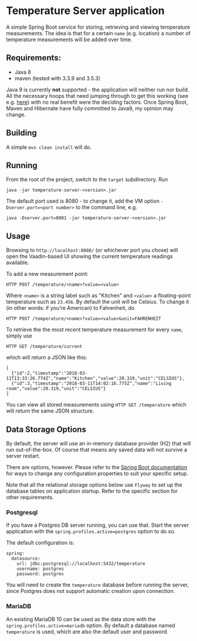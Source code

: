 # Temperature Server application

A simple Spring Boot service for storing, retrieving and viewing temperature measurements. The idea is that for a certain `name` (e.g. location) a number of temperature measurements will be added over time.

## Requirements:

* Java 8
* maven (tested with 3.3.9 and 3.5.3)

Java 9 is currently **not** supported - the application will neither run nor build. All the necessary hoops that need
jumping through to get this working (see e.g. [here](https://blog.frankel.ch/migrating-to-java-9/1/)) with no real
benefit were the deciding factors. Once Spring Boot, Maven and Hibernate have fully committed to Java9, my opinion may change.

## Building

A simple `mvn clean install` will do.

## Running

From the root of the project, switch to the `target` subdirectory. Run

```
java -jar temperature-server-<version>.jar
```

The default port used is 8080 - to change it, add the VM option `-Dserver.port=<port number>` to the command line, e.g.

```
java -Dserver.port=8081 -jar temperature-server-<version>.jar
```

## Usage

Browsing to `http://localhost:8080/` (or whichever port you chose) will open the Vaadin-based UI showing the current
temperature readings available.

To add a new measurement point:

`HTTP POST /temperature/<name>?value=<value>`

Where `<name>` is a string label such as "Kitchen" and `<value>` a floating-point temperature such as `23.456`. By
default the unit will be Celsius. To change it (in other words: if you're American) to Fahrenheit, do

`HTTP POST /temperature/<name>?value=<value>&unit=FAHRENHEIT`

To retrieve the the most recent temperature measurement for every `name`, simply use

`HTTP GET /temperature/current`

which will return a JSON like this:

```
[
  {"id":2,"timestamp":"2018-03-11T13:33:26.774Z","name":"Kitchen","value":20.319,"unit":"CELSIUS"},
  {"id":3,"timestamp":"2018-03-11T14:02:16.775Z","name":"Living room","value":20.319,"unit":"CELSIUS"}
]
```

You can view all stored measurements using `HTTP GET /temperature` which will return the same JSON structure.

## Data Storage Options

By default, the server will use an in-memory database provider (H2) that will run out-of-the-box. Of course that means
any saved data will not survive a server restart.

There are options, however. Please refer to the [Spring Boot documentation](https://docs.spring.io/spring-boot/docs/current/reference/html/boot-features-external-config.html#boot-features-external-config) for ways to change any configuration properties to suit your specific setup.

Note that all the relational storage options below use `Flyway` to set up the database tables on application startup.
Refer to the specific section for other requirements.

### Postgresql

If you have a Postgres DB server running, you can use that. Start the server application with the `spring.profiles.active=postgres`
option to do so.

The default configuration is:

```
spring:
  datasource:
    url: jdbc:postgresql://localhost:5432/temperature
    username: postgres
    password: postgres
```

You will need to create the `temperature` database before running the server, since Postgres does not support automatic creation upon connection.

### MariaDB

An existing MariaDB 10 can be used as the data store with the `spring.profiles.active=mariadb` option. By default a
database named `temperature` is used, which are also the default user and password. 
